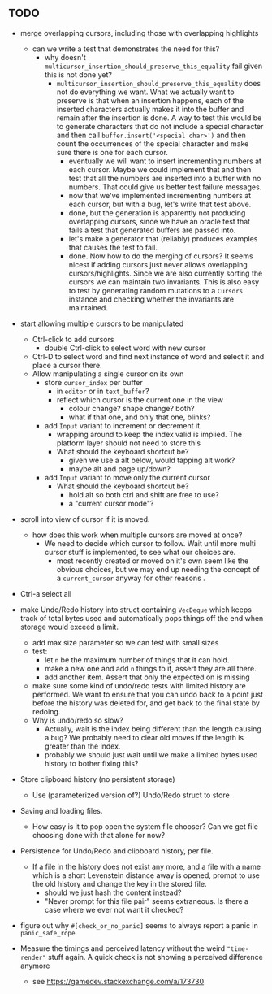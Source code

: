 ## TODO


* merge overlapping cursors, including those with overlapping highlights
  * can we write a test that demonstrates the need for this?
    * why doesn't `multicursor_insertion_should_preserve_this_equality` fail given this is not done yet?
      * `multicursor_insertion_should_preserve_this_equality` does not do everything we want. What we actually want to preserve is that when an insertion happens, each of the inserted characters actually makes it into the buffer and remain after the insertion is done. A way to test this would be to generate characters that do not include a special character and then call `buffer.insert('<special char>')` and then count the occurrences
      of the special character and make sure there is one for each cursor.
        * eventually we will want to insert incrementing numbers at each cursor. Maybe we could implement that and then test that all the numbers are inserted into a buffer with no numbers. That could give us better test failure messages.
        * now that we've implemented incrementing numbers at each cursor, but with a bug, let's write that test above.
        * done, but the generation is apparently not producing overlapping cursors, since we have an oracle test that fails a test that generated buffers are passed into.
        * let's make a generator that (reliably) produces examples that causes the test to fail.
        * done. Now how to do the merging of cursors? It seems nicest if adding cursors just never allows overlapping cursors/highlights. Since we are also currently sorting the cursors we can maintain two invariants. This is also easy to test by generating random mutations to a `Cursors` instance and checking whether the invariants are maintained.




* start allowing multiple cursors to be manipulated
  * Ctrl-click to add cursors
    * double Ctrl-click to select word with new cursor
  * Ctrl-D to select word and find next instance of word and select it and place a cursor there.
  * Allow manipulating a single cursor on its own
    * store `cursor_index` per buffer
      * in `editor` or in `text_buffer`?
      * reflect which cursor is the current one in the view
        * colour change? shape change? both?
        * what if that one, and only that one, blinks?
    * add `Input` variant to increment or decrement it.
      * wrapping around to keep the index valid is implied. The platform layer should not need to store this
      * What should the keyboard shortcut be?
        * given we use a alt below, would tapping alt work?
        * maybe alt and page up/down?
    * add `Input` variant to move only the current cursor
      * What should the keyboard shortcut be?
        * hold alt so both ctrl and shift are free to use?
        * a "current cursor mode"?

* scroll into view of cursor if it is moved.
  * how does this work when multiple cursors are moved at once?
    * We need to decide which cursor to follow. Wait until more multi cursor
    stuff is implemented, to see what our choices are.
      * most recently created or moved on it's own seem like the obvious choices,
      but we may end up needing the concept of a `current_cursor` anyway for
      other reasons .

* Ctrl-a select all

* make Undo/Redo history into struct containing `VecDeque` which keeps track of total bytes used and automatically pops things off the end when storage would exceed a limit.
  * add max size parameter so we can test with small sizes
  * test:
    * let `n` be the maximum number of things that it can hold.
    * make a new one and add `n` things to it, assert they are all there.
    * add another item. Assert that only the expected on is missing
  * make sure some kind of undo/redo tests with limited history are performed. We want to ensure that you can undo back to a point just before the history was deleted for, and get back to the final state by redoing.
  * Why is undo/redo so slow?
    * Actually, wait is the index being different than the length causing a bug? We probably need to clear old moves if the length is greater than the index.
    * probably we should just wait until we make a limited bytes used history to bother fixing this?

* Store clipboard history (no persistent storage)
  * Use (parameterized version of?) Undo/Redo struct to store

* Saving and loading files.
  * How easy is it to pop open the system file chooser? Can we get file choosing done with that alone for now?

* Persistence for Undo/Redo and clipboard history, per file.
  * If a file in the history does not exist any more, and a file with a name which is a short Levenstein distance away is opened, prompt to use the old history and change the key in the stored file.
    * should we just hash the content instead?
    * "Never prompt for this file pair" seems extraneous. Is there a case where we ever not want it checked?

* figure out why `#[check_or_no_panic]` seems to always report a panic in `panic_safe_rope`

* Measure the timings and perceived latency without the weird `"time-render"` stuff again. A quick check is not showing a perceived difference anymore
  * see https://gamedev.stackexchange.com/a/173730
